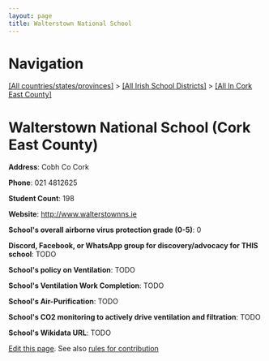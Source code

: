 ```yaml
---
layout: page
title: Walterstown National School
---
```

# Navigation

[[All countries/states/provinces]](../../..) > [[All Irish School Districts]](../..) > [[All In Cork East County]](..)

# Walterstown National School (Cork East County)

**Address**: Cobh Co Cork

**Phone**: 021 4812625

**Student Count**: 198

**Website**: <http://www.walterstownns.ie>

**School's overall airborne virus protection grade (0-5)**: 0

**Discord, Facebook, or WhatsApp group for discovery/advocacy for THIS school**: TODO

**School's policy on Ventilation**: TODO

**School's Ventilation Work Completion**: TODO

**School's Air-Purification**: TODO

**School's CO2 monitoring to actively drive ventilation and filtration**: TODO

**School's Wikidata URL**: TODO


[Edit this page](https://github.com/ventilate-schools/Ireland/edit/main/./Cork_East_County/Walterstown_National_School.md). See also [rules for contribution](../../../contribution-rules/)